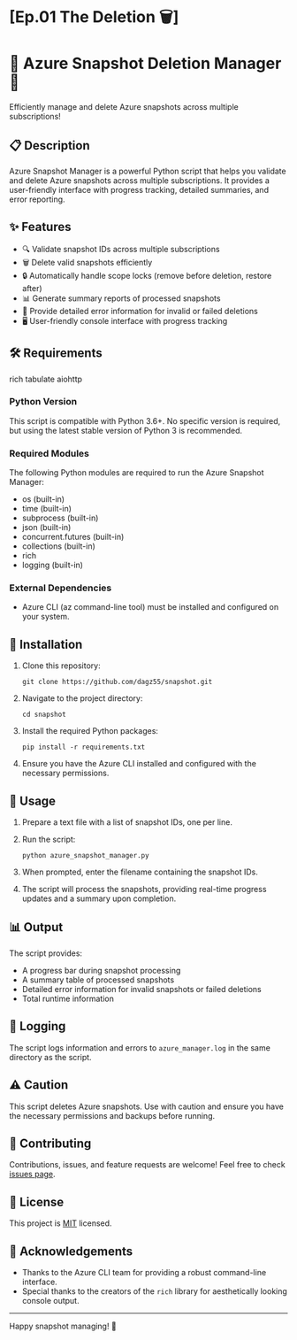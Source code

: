 # [Ep.01 The Deletion 🗑️]

# 🔷 Azure Snapshot Deletion Manager 🔷

Efficiently manage and delete Azure snapshots across multiple subscriptions!

## 📋 Description

Azure Snapshot Manager is a powerful Python script that helps you validate and delete Azure snapshots across multiple subscriptions. It provides a user-friendly interface with progress tracking, detailed summaries, and error reporting.

## ✨ Features

- 🔍 Validate snapshot IDs across multiple subscriptions
- 🗑️ Delete valid snapshots efficiently
- 🔒 Automatically handle scope locks (remove before deletion, restore after)
- 📊 Generate summary reports of processed snapshots
- 🚨 Provide detailed error information for invalid or failed deletions
- 🖥️ User-friendly console interface with progress tracking

## 🛠️ Requirements
rich
tabulate
aiohttp

### Python Version

This script is compatible with Python 3.6+. No specific version is required, but using the latest stable version of Python 3 is recommended.

### Required Modules

The following Python modules are required to run the Azure Snapshot Manager:

- os (built-in)
- time (built-in)
- subprocess (built-in)
- json (built-in)
- concurrent.futures (built-in)
- collections (built-in)
- rich
- logging (built-in)

### External Dependencies

- Azure CLI (az command-line tool) must be installed and configured on your system.

## 🚀 Installation

1. Clone this repository:
   ```
   git clone https://github.com/dagz55/snapshot.git
   ```

2. Navigate to the project directory:
   ```
   cd snapshot
   ```

3. Install the required Python packages:
   ```
   pip install -r requirements.txt
   ```

4. Ensure you have the Azure CLI installed and configured with the necessary permissions.

## 📝 Usage

1. Prepare a text file with a list of snapshot IDs, one per line.

2. Run the script:
   ```
   python azure_snapshot_manager.py
   ```

3. When prompted, enter the filename containing the snapshot IDs.

4. The script will process the snapshots, providing real-time progress updates and a summary upon completion.

## 📊 Output

The script provides:
- A progress bar during snapshot processing
- A summary table of processed snapshots
- Detailed error information for invalid snapshots or failed deletions
- Total runtime information

## 📜 Logging

The script logs information and errors to `azure_manager.log` in the same directory as the script.

## ⚠️ Caution

This script deletes Azure snapshots. Use with caution and ensure you have the necessary permissions and backups before running.

## 🤝 Contributing

Contributions, issues, and feature requests are welcome! Feel free to check [issues page](https://github.com/yourusername/azure-snapshot-manager/issues).

## 📄 License

This project is [MIT](https://choosealicense.com/licenses/mit/) licensed.

## 👏 Acknowledgements

- Thanks to the Azure CLI team for providing a robust command-line interface.
- Special thanks to the creators of the `rich` library for aesthetically looking console output.

---

Happy snapshot managing! 🎉
